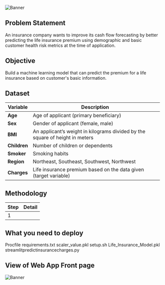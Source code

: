 ![Banner](https://github.com/Hafizah/Life-Insurance-Premium-Random-Forest-Model/blob/main/2.png)

## Problem Statement

An insurance company wants to improve its cash flow forecasting by better predicting the life insurance premium using demographic and basic customer health risk 
metrics at the time of application.

## Objective

Build a machine learning model that can predict the premium for a life insurance based on customer's basic information.

## Dataset 
Variable | Description
---- | -------
**Age** | Age of applicant (primary beneficiary)
**Sex** | Gender of applicant (female, male)
**BMI** | An applicant’s weight in kilograms divided by the square of height in meters
**Children** | Number of children or dependents
**Smoker** | Smoking habits
**Region** | Northeast, Southeast, Southwest, Northwest
**Charges** | Life insurance premium based on the data given (target variable)

## Methodology

Step | Detail
---- | ------
1 | 

## What you need to deploy
Procfile
requirements.txt
scaler_value.pkl
setup.sh
Life_Insurance_Model.pkl
streamlitpredictinsurancecharges.py


## View of Web App Front page
![Banner](https://github.com/Hafizah/Life-Insurance-Premium-Random-Forest-Model/blob/main/App%20front%20page.png)
